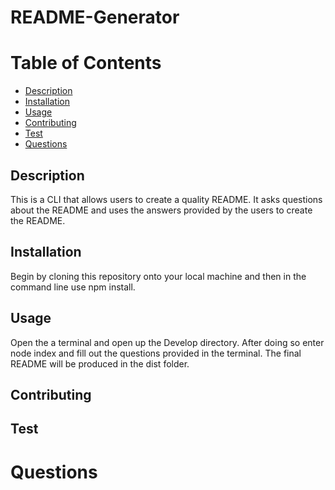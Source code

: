 # README-Generator
# Table of Contents
  - [Description](#description)
  - [Installation](#installation)
  - [Usage](#usage)
  - [Contributing](#contributing)
  - [Test](#test)
  - [Questions](#questions)

## Description
This is a CLI that allows users to create a quality README. It asks questions about the README and uses the answers provided by the users to create the README.

## Installation
Begin by cloning this repository onto your local machine and then in the command line use npm install.

## Usage
Open the a terminal and open up the Develop directory. After doing so enter node index and fill out the questions provided in the terminal. The final README will be produced in the dist folder.

## Contributing


## Test

# Questions 

